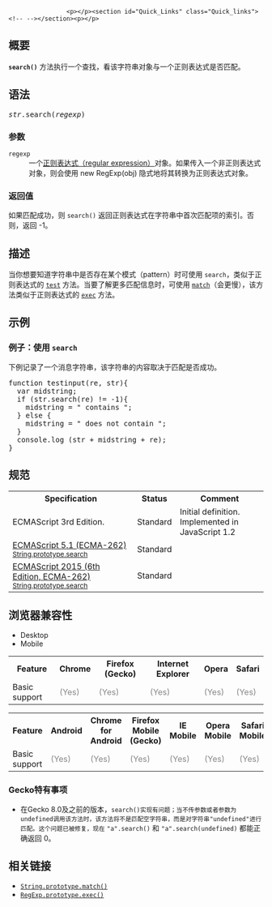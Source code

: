 
                
                  
                    <p></p><section id="Quick_Links" class="Quick_links"><!-- --></section><p></p>

<h2 name="Summary" id="Summary">&#x6982;&#x8981;</h2>

<p><code><strong>search()</strong></code>&#xA0;&#x65B9;&#x6CD5;&#x6267;&#x884C;&#x4E00;&#x4E2A;&#x67E5;&#x627E;&#xFF0C;&#x770B;&#x8BE5;&#x5B57;&#x7B26;&#x4E32;&#x5BF9;&#x8C61;&#x4E0E;&#x4E00;&#x4E2A;&#x6B63;&#x5219;&#x8868;&#x8FBE;&#x5F0F;&#x662F;&#x5426;&#x5339;&#x914D;&#x3002;</p>

<h2 name="Syntax" id="Syntax">&#x8BED;&#x6CD5;</h2>

<pre class="syntaxbox"><var>str</var>.search(<var>regexp</var>)</pre>

<h3 name="Parameters" id="Parameters">&#x53C2;&#x6570;</h3>

<dl>
 <dt><code>regexp</code></dt>
 <dd>&#x4E00;&#x4E2A;<a href="/zh-CN/docs/Web/JavaScript/Reference/Global_Objects/RegExp">&#x6B63;&#x5219;&#x8868;&#x8FBE;&#x5F0F;&#xFF08;regular expression&#xFF09;</a>&#x5BF9;&#x8C61;&#x3002;&#x5982;&#x679C;&#x4F20;&#x5165;&#x4E00;&#x4E2A;&#x975E;&#x6B63;&#x5219;&#x8868;&#x8FBE;&#x5F0F;&#x5BF9;&#x8C61;&#xFF0C;&#x5219;&#x4F1A;&#x4F7F;&#x7528; new RegExp(obj) &#x9690;&#x5F0F;&#x5730;&#x5C06;&#x5176;&#x8F6C;&#x6362;&#x4E3A;&#x6B63;&#x5219;&#x8868;&#x8FBE;&#x5F0F;&#x5BF9;&#x8C61;&#x3002;</dd>
</dl>

<h3 name="Parameters" id="Parameters">&#x8FD4;&#x56DE;&#x503C;</h3>

<p>&#x5982;&#x679C;&#x5339;&#x914D;&#x6210;&#x529F;&#xFF0C;&#x5219;&#xA0;<code>search()</code>&#xA0;&#x8FD4;&#x56DE;&#x6B63;&#x5219;&#x8868;&#x8FBE;&#x5F0F;&#x5728;&#x5B57;&#x7B26;&#x4E32;&#x4E2D;&#x9996;&#x6B21;&#x5339;&#x914D;&#x9879;&#x7684;&#x7D22;&#x5F15;&#x3002;&#x5426;&#x5219;&#xFF0C;&#x8FD4;&#x56DE; -1&#x3002;</p>

<h2 name="Description" id="Description">&#x63CF;&#x8FF0;</h2>

<p>&#x5F53;&#x4F60;&#x60F3;&#x8981;&#x77E5;&#x9053;&#x5B57;&#x7B26;&#x4E32;&#x4E2D;&#x662F;&#x5426;&#x5B58;&#x5728;&#x67D0;&#x4E2A;&#x6A21;&#x5F0F;&#xFF08;pattern&#xFF09;&#x65F6;&#x53EF;&#x4F7F;&#x7528;&#xA0;<code>search</code>&#xFF0C;&#x7C7B;&#x4F3C;&#x4E8E;&#x6B63;&#x5219;&#x8868;&#x8FBE;&#x5F0F;&#x7684; <a href="/zh-CN/docs/Web/JavaScript/Reference/Global_Objects/RegExp/test" title="test() &#x65B9;&#x6CD5;&#x6267;&#x884C;&#x4E00;&#x4E2A;&#x68C0;&#x7D22;&#xFF0C;&#x7528;&#x6765;&#x67E5;&#x770B;&#x6B63;&#x5219;&#x8868;&#x8FBE;&#x5F0F;&#x4E0E;&#x6307;&#x5B9A;&#x7684;&#x5B57;&#x7B26;&#x4E32;&#x662F;&#x5426;&#x5339;&#x914D;&#x3002;&#x8FD4;&#x56DE; true &#x6216; false&#x3002;"><code>test</code></a> &#x65B9;&#x6CD5;&#x3002;&#x5F53;&#x8981;&#x4E86;&#x89E3;&#x66F4;&#x591A;&#x5339;&#x914D;&#x4FE1;&#x606F;&#x65F6;&#xFF0C;&#x53EF;&#x4F7F;&#x7528; <a href="/zh-CN/docs/Web/JavaScript/Reference/Global_Objects/String/match" title="&#x5F53;&#x5B57;&#x7B26;&#x4E32;&#x5339;&#x914D;&#x5230;&#x6B63;&#x5219;&#x8868;&#x8FBE;&#x5F0F;&#xFF08;regular expression&#xFF09;&#x65F6;&#xFF0C;match() &#x65B9;&#x6CD5;&#x4F1A;&#x63D0;&#x53D6;&#x5339;&#x914D;&#x9879;&#x3002;"><code>match</code></a>&#xFF08;&#x4F1A;&#x66F4;&#x6162;&#xFF09;&#xFF0C;&#x8BE5;&#x65B9;&#x6CD5;&#x7C7B;&#x4F3C;&#x4E8E;&#x6B63;&#x5219;&#x8868;&#x8FBE;&#x5F0F;&#x7684; <a href="/zh-CN/docs/Web/JavaScript/Reference/Global_Objects/RegExp/exec" title="exec() &#x65B9;&#x6CD5;&#x4E3A;&#x6307;&#x5B9A;&#x7684;&#x4E00;&#x6BB5;&#x5B57;&#x7B26;&#x4E32;&#x6267;&#x884C;&#x641C;&#x7D22;&#x5339;&#x914D;&#x64CD;&#x4F5C;&#x3002;&#x5B83;&#x7684;&#x8FD4;&#x56DE;&#x503C;&#x662F;&#x4E00;&#x4E2A;&#x6570;&#x7EC4;&#x6216;&#x8005; null&#x3002;"><code>exec</code></a> &#x65B9;&#x6CD5;&#x3002;</p>

<h2 name="Examples" id="Examples">&#x793A;&#x4F8B;</h2>

<h3 name="Example:_Using_search" id="Example:_Using_search">&#x4F8B;&#x5B50;&#xFF1A;&#x4F7F;&#x7528;&#xA0;<code>search</code></h3>

<p>&#x4E0B;&#x4F8B;&#x8BB0;&#x5F55;&#x4E86;&#x4E00;&#x4E2A;&#x6D88;&#x606F;&#x5B57;&#x7B26;&#x4E32;&#xFF0C;&#x8BE5;&#x5B57;&#x7B26;&#x4E32;&#x7684;&#x5185;&#x5BB9;&#x53D6;&#x51B3;&#x4E8E;&#x5339;&#x914D;&#x662F;&#x5426;&#x6210;&#x529F;&#x3002;</p>

<pre class="brush:js">function testinput(re, str){
  var midstring;
  if (str.search(re) != -1){
    midstring = &quot; contains &quot;;
  } else {
    midstring = &quot; does not contain &quot;;
  }
  console.log (str + midstring + re);
}</pre>

<h2 id="&#x89C4;&#x8303;">&#x89C4;&#x8303;</h2>

<table class="standard-table">
 <tbody>
  <tr>
   <th scope="col">Specification</th>
   <th scope="col">Status</th>
   <th scope="col">Comment</th>
  </tr>
  <tr>
   <td>ECMAScript 3rd Edition.</td>
   <td>Standard</td>
   <td>Initial definition.<br>
    Implemented in JavaScript 1.2</td>
  </tr>
  <tr>
   <td><a href="http://www.ecma-international.org/ecma-262/5.1/#sec-15.5.4.12" class="external" lang="en" hreflang="en">ECMAScript 5.1 (ECMA-262)<br><small lang="zh-CN">String.prototype.search</small></a></td>
   <td><span class="spec-Standard">Standard</span></td>
   <td>&#xA0;</td>
  </tr>
  <tr>
   <td><a href="http://www.ecma-international.org/ecma-262/6.0/#sec-string.prototype.search" class="external" lang="en" hreflang="en">ECMAScript 2015 (6th Edition, ECMA-262)<br><small lang="zh-CN">String.prototype.search</small></a></td>
   <td><span class="spec-Standard">Standard</span></td>
   <td>&#xA0;</td>
  </tr>
 </tbody>
</table>

<h2 id="&#x6D4F;&#x89C8;&#x5668;&#x517C;&#x5BB9;&#x6027;">&#x6D4F;&#x89C8;&#x5668;&#x517C;&#x5BB9;&#x6027;</h2>

<p></p><div class="htab"> 
    <a name="AutoCompatibilityTable" id="AutoCompatibilityTable"></a> 
    <ul> 
        <li class="selected"><a>Desktop</a></li> 
        <li><a>Mobile</a></li> 
    </ul> 
</div><p></p>

<div id="compat-desktop">
<table class="compat-table">
 <tbody>
  <tr>
   <th>Feature</th>
   <th>Chrome</th>
   <th>Firefox (Gecko)</th>
   <th>Internet Explorer</th>
   <th>Opera</th>
   <th>Safari</th>
  </tr>
  <tr>
   <td>Basic support</td>
   <td><span title="Please update this with the earliest version of support." style="color: #888;">(Yes)</span></td>
   <td><span title="Please update this with the earliest version of support." style="color: #888;">(Yes)</span></td>
   <td><span title="Please update this with the earliest version of support." style="color: #888;">(Yes)</span></td>
   <td><span title="Please update this with the earliest version of support." style="color: #888;">(Yes)</span></td>
   <td><span title="Please update this with the earliest version of support." style="color: #888;">(Yes)</span></td>
  </tr>
 </tbody>
</table>
</div>

<div id="compat-mobile">
<table class="compat-table">
 <tbody>
  <tr>
   <th>Feature</th>
   <th>Android</th>
   <th>Chrome for Android</th>
   <th>Firefox Mobile (Gecko)</th>
   <th>IE Mobile</th>
   <th>Opera Mobile</th>
   <th>Safari Mobile</th>
  </tr>
  <tr>
   <td>Basic support</td>
   <td><span title="Please update this with the earliest version of support." style="color: #888;">(Yes)</span></td>
   <td><span title="Please update this with the earliest version of support." style="color: #888;">(Yes)</span></td>
   <td><span title="Please update this with the earliest version of support." style="color: #888;">(Yes)</span></td>
   <td><span title="Please update this with the earliest version of support." style="color: #888;">(Yes)</span></td>
   <td><span title="Please update this with the earliest version of support." style="color: #888;">(Yes)</span></td>
   <td><span title="Please update this with the earliest version of support." style="color: #888;">(Yes)</span></td>
  </tr>
 </tbody>
</table>
</div>

<h3 name="See_also" id="See_also">Gecko&#x7279;&#x6709;&#x4E8B;&#x9879;</h3>

<ul>
 <li>&#x5728;<span title="(Firefox 8.0 / Thunderbird 8.0 / SeaMonkey 2.5)">Gecko&#xA0;8.0</span>&#x53CA;&#x4E4B;&#x524D;&#x7684;&#x7248;&#x672C;&#xFF0C;<code>search()&#x5B9E;&#x73B0;&#x6709;&#x95EE;&#x9898;&#xFF1B;&#x5F53;&#x4E0D;&#x4F20;&#x53C2;&#x6570;&#x6216;&#x8005;&#x53C2;&#x6570;&#x4E3A;undefined&#x8C03;&#x7528;&#x8BE5;&#x65B9;&#x6CD5;&#x65F6;&#xFF0C;&#x8BE5;&#x65B9;&#x6CD5;&#x5C06;&#x4E0D;&#x662F;&#x5339;&#x914D;&#x7A7A;&#x5B57;&#x7B26;&#x4E32;&#xFF0C;&#x800C;&#x662F;&#x5BF9;&#x5B57;&#x7B26;&#x4E32;&quot;undefined&quot;&#x8FDB;&#x884C;&#x5339;&#x914D;&#x3002;&#x8FD9;&#x4E2A;&#x95EE;&#x9898;&#x5DF2;&#x88AB;&#x4FEE;&#x590D;&#xFF0C;&#x73B0;&#x5728;</code>&#xA0;<code>&quot;a&quot;.search()</code>&#xA0;&#x548C;&#xA0;<code>&quot;a&quot;.search(undefined)</code>&#xA0;&#x90FD;&#x80FD;&#x6B63;&#x786E;&#x8FD4;&#x56DE;&#xA0;0&#x3002;</li>
</ul>

<h2 name="See_also" id="See_also">&#x76F8;&#x5173;&#x94FE;&#x63A5;</h2>

<ul>
 <li><a href="/zh-CN/docs/Web/JavaScript/Reference/Global_Objects/String/match" title="&#x5F53;&#x5B57;&#x7B26;&#x4E32;&#x5339;&#x914D;&#x5230;&#x6B63;&#x5219;&#x8868;&#x8FBE;&#x5F0F;&#xFF08;regular expression&#xFF09;&#x65F6;&#xFF0C;match() &#x65B9;&#x6CD5;&#x4F1A;&#x63D0;&#x53D6;&#x5339;&#x914D;&#x9879;&#x3002;"><code>String.prototype.match()</code></a></li>
 <li><a href="/zh-CN/docs/Web/JavaScript/Reference/Global_Objects/RegExp/exec" title="exec() &#x65B9;&#x6CD5;&#x4E3A;&#x6307;&#x5B9A;&#x7684;&#x4E00;&#x6BB5;&#x5B57;&#x7B26;&#x4E32;&#x6267;&#x884C;&#x641C;&#x7D22;&#x5339;&#x914D;&#x64CD;&#x4F5C;&#x3002;&#x5B83;&#x7684;&#x8FD4;&#x56DE;&#x503C;&#x662F;&#x4E00;&#x4E2A;&#x6570;&#x7EC4;&#x6216;&#x8005; null&#x3002;"><code>RegExp.prototype.exec()</code></a></li>
</ul>
                  
                
              